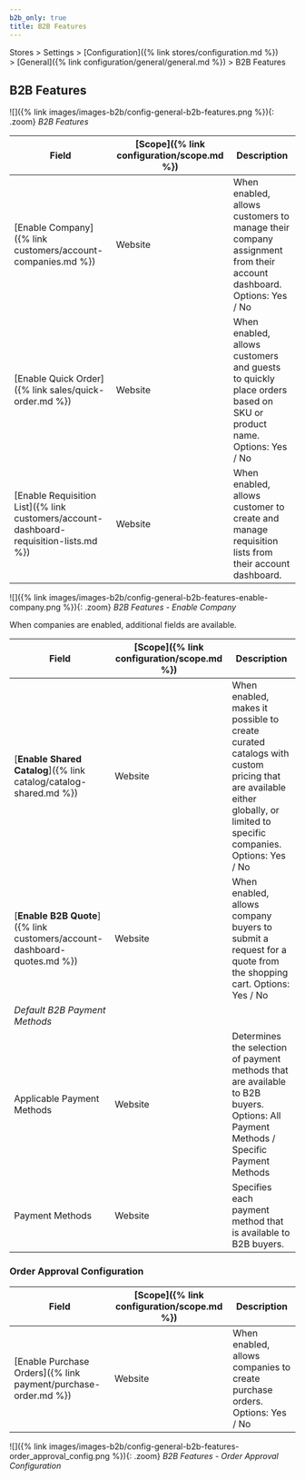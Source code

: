 ```yaml
---
b2b_only: true
title: B2B Features
---
```


Stores > Settings > [Configuration]({% link stores/configuration.md %}) > [General]({% link configuration/general/general.md %}) > B2B Features

## B2B Features

![]({% link images/images-b2b/config-general-b2b-features.png %}){: .zoom}
_B2B Features_

|Field|[Scope]({% link configuration/scope.md %})|Description|
|--- |--- |--- |
|[Enable Company]({% link customers/account-companies.md %})|Website|When enabled, allows customers to manage their company assignment from their account dashboard. Options: Yes / No|
|[Enable Quick Order]({% link sales/quick-order.md %})|Website|When enabled, allows customers and guests to quickly place orders based on SKU or product name. Options: Yes / No|
|[Enable Requisition List]({% link customers/account-dashboard-requisition-lists.md %})|Website|When enabled, allows customer to create and manage requisition lists from their account dashboard.|

![]({% link images/images-b2b/config-general-b2b-features-enable-company.png %}){: .zoom}
_B2B Features - Enable Company_

When companies are enabled, additional fields are available.

|Field|[Scope]({% link configuration/scope.md %})|Description|
|--- |--- |--- |
|[**Enable Shared Catalog**]({% link catalog/catalog-shared.md %})|Website|When enabled, makes it possible to create curated catalogs with custom pricing that are available either globally, or limited to specific companies. Options: Yes / No|
|[**Enable B2B Quote**]({% link customers/account-dashboard-quotes.md %})|Website|When enabled, allows company buyers to submit a request for a quote from the shopping cart.  Options: Yes / No|
|_Default B2B Payment Methods_|||
|Applicable Payment Methods|Website|Determines the selection of payment methods that are available to B2B buyers. Options: All Payment Methods / Specific Payment Methods|
|Payment Methods|Website|Specifies each payment method that is available to B2B buyers.|

### Order Approval Configuration

|Field|[Scope]({% link configuration/scope.md %})|Description|
|--- |--- |--- |
|[Enable Purchase Orders]({% link payment/purchase-order.md %})|Website|When enabled, allows companies to create purchase orders. Options: Yes / No|

![]({% link images/images-b2b/config-general-b2b-features-order_approval_config.png %}){: .zoom}
_B2B Features - Order Approval Configuration_
